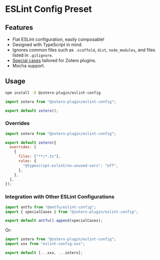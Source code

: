 # ESLint Config Preset

## Features

- Flat ESLint configuration, easily composable!
- Designed with TypeScript in mind.
- Ignores common files such as `.scaffold`, `dist`, `node_modules`, and files listed in `.gitignore`.
- [Special cases](./src/configs/specialCases.ts) tailored for Zotero plugins.
- Mocha support.

## Usage

```bash
npm install -D @zotero-plugin/eslint-config
```

```js
import zotero from "@zotero-plugin/eslint-config";

export default zotero();
```

### Overrides

```js
import zotero from "@zotero-plugin/eslint-config";

export default zotero({
  overrides: [
    {
      files: ["**/*.ts"],
      rules: {
        "@typescript-eslint/no-unused-vars": "off",
      },
    },
  ],
});
```

### Integration with Other ESLint Configurations

```js
import antfu from "@antfu/eslint-config";
import { specialCases } from "@zotero-plugin/eslint-config";

export default antfu().append(specialCases);
```

Or:

```js
import zotero from "@zotero-plugin/eslint-config";
import xxx from "eslint-config-xxx";

export default [...xxx, ...zotero];
```
